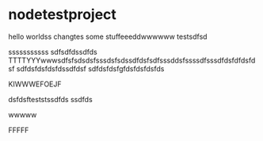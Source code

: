 # nodetestproject
hello worldss changtes some stuffeeeddwwwwww
testsdfsd

sssssssssss
sdfsdfdssdfds
TTTTYYYwwwsdfsfsdsdsfsssdsfsdssdfdsfsdfsssddsfssssdfsssdfdsfdfdsfdsf
sdfdsfdsfdsfdssdfdsf
sdfdsfdsfgfdsfdsfdsfds

KIWWWEFOEJF

dsfdsfteststssdfds
ssdfds

wwwww

FFFFF